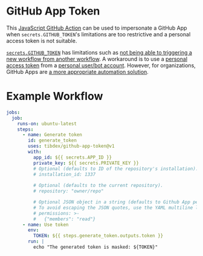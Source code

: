 # GitHub App Token

This [JavaScript GitHub Action](https://help.github.com/en/actions/building-actions/about-actions#javascript-actions) can be used to impersonate a GitHub App when `secrets.GITHUB_TOKEN`'s limitations are too restrictive and a personal access token is not suitable.

[`secrets.GITHUB_TOKEN`](https://help.github.com/en/actions/configuring-and-managing-workflows/authenticating-with-the-github_token) has limitations such as [not being able to triggering a new workflow from another workflow](https://github.community/t5/GitHub-Actions/Triggering-a-new-workflow-from-another-workflow/td-p/31676).
A workaround is to use a [personal access token](https://help.github.com/en/github/authenticating-to-github/creating-a-personal-access-token-for-the-command-line) from a [personal user/bot account](https://help.github.com/en/github/getting-started-with-github/types-of-github-accounts#personal-user-accounts).
However, for organizations, GitHub Apps are [a more appropriate automation solution](https://developer.github.com/apps/differences-between-apps/#machine-vs-bot-accounts).

# Example Workflow

```yml
jobs:
  job:
    runs-on: ubuntu-latest
    steps:
      - name: Generate token
        id: generate_token
        uses: tibdex/github-app-token@v1
        with:
          app_id: ${{ secrets.APP_ID }}
          private_key: ${{ secrets.PRIVATE_KEY }}
          # Optional (defaults to ID of the repository's installation).
          # installation_id: 1337
          
          # Optional (defaults to the current repository).
          # repository: "owner/repo"

          # Optional JSON object in a string (defaults to Github App permissions). See https://docs.github.com/en/rest/apps/apps#create-an-installation-access-token-for-an-app
          # To avoid escaping the JSON quotes, use the YAML multiline line string `>-`
          # permissions: >-
          #   {"members": "read"}
      - name: Use token
        env:
          TOKEN: ${{ steps.generate_token.outputs.token }}
        run: |
          echo "The generated token is masked: ${TOKEN}"
```
